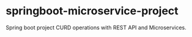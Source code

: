 # springboot-microservice-project
Spring boot project CURD operations with REST API and Microservices. 
